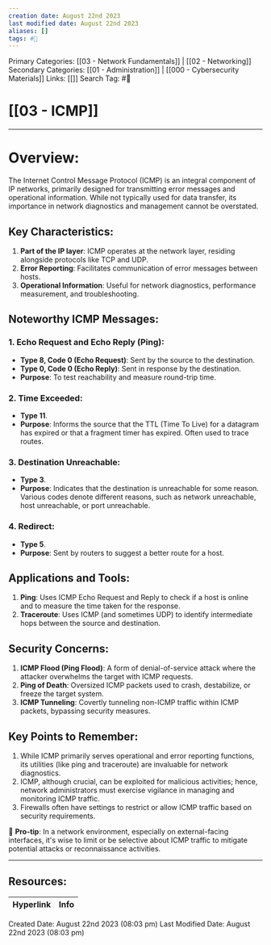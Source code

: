 ```yaml
---
creation date: August 22nd 2023
last modified date: August 22nd 2023
aliases: []
tags: #📖
---
```


Primary Categories: [[03 - Network Fundamentals]] | [[02 - Networking]] 
Secondary Categories: [[01 - Administration]] | [[000 - Cybersecurity Materials]] 
Links: [[]] 
Search Tag: #📖  

# [[03 - ICMP]]  

___
# Overview:

The Internet Control Message Protocol (ICMP) is an integral component of IP networks, primarily designed for transmitting error messages and operational information. While not typically used for data transfer, its importance in network diagnostics and management cannot be overstated.
## Key Characteristics:
1. **Part of the IP layer**: ICMP operates at the network layer, residing alongside protocols like TCP and UDP.
2. **Error Reporting**: Facilitates communication of error messages between hosts.
3. **Operational Information**: Useful for network diagnostics, performance measurement, and troubleshooting.
## Noteworthy ICMP Messages:

### 1. **Echo Request and Echo Reply (Ping)**:
- **Type 8, Code 0 (Echo Request)**: Sent by the source to the destination.
- **Type 0, Code 0 (Echo Reply)**: Sent in response by the destination.
- **Purpose**: To test reachability and measure round-trip time.
### 2. **Time Exceeded**:
- **Type 11**.
- **Purpose**: Informs the source that the TTL (Time To Live) for a datagram has expired or that a fragment timer has expired. Often used to trace routes.
### 3. **Destination Unreachable**:
- **Type 3**.
- **Purpose**: Indicates that the destination is unreachable for some reason. Various codes denote different reasons, such as network unreachable, host unreachable, or port unreachable.
### 4. **Redirect**:
- **Type 5**.
- **Purpose**: Sent by routers to suggest a better route for a host.
## Applications and Tools:
1. **Ping**: Uses ICMP Echo Request and Reply to check if a host is online and to measure the time taken for the response.
2. **Traceroute**: Uses ICMP (and sometimes UDP) to identify intermediate hops between the source and destination.
## Security Concerns:
1. **ICMP Flood (Ping Flood)**: A form of denial-of-service attack where the attacker overwhelms the target with ICMP requests.
2. **Ping of Death**: Oversized ICMP packets used to crash, destabilize, or freeze the target system.
3. **ICMP Tunneling**: Covertly tunneling non-ICMP traffic within ICMP packets, bypassing security measures.
## Key Points to Remember:
1. While ICMP primarily serves operational and error reporting functions, its utilities (like ping and traceroute) are invaluable for network diagnostics.
2. ICMP, although crucial, can be exploited for malicious activities; hence, network administrators must exercise vigilance in managing and monitoring ICMP traffic.
3. Firewalls often have settings to restrict or allow ICMP traffic based on security requirements.

🔑 **Pro-tip**: In a network environment, especially on external-facing interfaces, it's wise to limit or be selective about ICMP traffic to mitigate potential attacks or reconnaissance activities.



___

## Resources:

| Hyperlink | Info |
| --------- | ---- |


Created Date: August 22nd 2023 (08:03 pm) 
Last Modified Date: August 22nd 2023 (08:03 pm)
